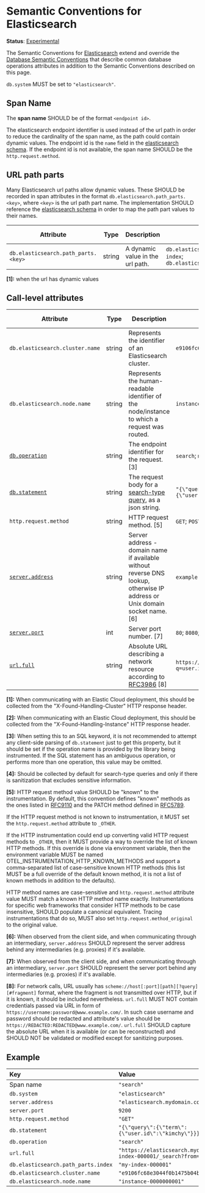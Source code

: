 <!--- Hugo front matter used to generate the website version of this page:
linkTitle: Elasticsearch
--->

# Semantic Conventions for Elasticsearch

**Status**: [Experimental][DocumentStatus]

The Semantic Conventions for [Elasticsearch](https://www.elastic.co/) extend and override the [Database Semantic Conventions](database-spans.md)
that describe common database operations attributes in addition to the Semantic Conventions
described on this page.

`db.system` MUST be set to `"elasticsearch"`.

## Span Name

The **span name** SHOULD be of the format `<endpoint id>`.

The elasticsearch endpoint identifier is used instead of the url path in order to reduce the cardinality of the span
name, as the path could contain dynamic values. The endpoint id is the `name` field in the
[elasticsearch schema](https://raw.githubusercontent.com/elastic/elasticsearch-specification/main/output/schema/schema.json).
If the endpoint id is not available, the span name SHOULD be the `http.request.method`.

## URL path parts

Many Elasticsearch url paths allow dynamic values. These SHOULD be recorded in span attributes in the format
`db.elasticsearch.path_parts.<key>`, where `<key>` is the url path part name. The implementation SHOULD
reference the [elasticsearch schema](https://raw.githubusercontent.com/elastic/elasticsearch-specification/main/output/schema/schema.json)
in order to map the path part values to their names.

| Attribute                           | Type | Description                           | Examples                                                                                 | Requirement Level |
|-------------------------------------|---|---------------------------------------|------------------------------------------------------------------------------------------|---|
| `db.elasticsearch.path_parts.<key>` | string | A dynamic value in the url path.      | `db.elasticsearch.path_parts.index=test-index`; `db.elasticsearch.path_parts.doc_id=123` | Conditionally Required: [1] |

**[1]:** when the url has dynamic values

## Call-level attributes

<!-- semconv db.elasticsearch -->
| Attribute  | Type | Description  | Examples  | Requirement Level |
|---|---|---|---|---|
| `db.elasticsearch.cluster.name` | string | Represents the identifier of an Elasticsearch cluster. | `e9106fc68e3044f0b1475b04bf4ffd5f` | Recommended: [1] |
| `db.elasticsearch.node.name` | string | Represents the human-readable identifier of the node/instance to which a request was routed. | `instance-0000000001` | Recommended: [2] |
| [`db.operation`](database-spans.md) | string | The endpoint identifier for the request. [3] | `search`; `ml.close_job`; `cat.aliases` | Required |
| [`db.statement`](database-spans.md) | string | The request body for a [search-type query](https://www.elastic.co/guide/en/elasticsearch/reference/current/search.html), as a json string. | `"{\"query\":{\"term\":{\"user.id\":\"kimchy\"}}}"` | Recommended: [4] |
| `http.request.method` | string | HTTP request method. [5] | `GET`; `POST`; `HEAD` | Required |
| [`server.address`](../general/attributes.md) | string | Server address - domain name if available without reverse DNS lookup, otherwise IP address or Unix domain socket name. [6] | `example.com`; `10.1.2.80`; `/tmp/my.sock` | Recommended |
| [`server.port`](../general/attributes.md) | int | Server port number. [7] | `80`; `8080`; `443` | Recommended |
| [`url.full`](../url/url.md) | string | Absolute URL describing a network resource according to [RFC3986](https://www.rfc-editor.org/rfc/rfc3986) [8] | `https://localhost:9200/index/_search?q=user.id:kimchy` | Required |

**[1]:** When communicating with an Elastic Cloud deployment, this should be collected from the "X-Found-Handling-Cluster" HTTP response header.

**[2]:** When communicating with an Elastic Cloud deployment, this should be collected from the "X-Found-Handling-Instance" HTTP response header.

**[3]:** When setting this to an SQL keyword, it is not recommended to attempt any client-side parsing of `db.statement` just to get this property, but it should be set if the operation name is provided by the library being instrumented. If the SQL statement has an ambiguous operation, or performs more than one operation, this value may be omitted.

**[4]:** Should be collected by default for search-type queries and only if there is sanitization that excludes sensitive information.

**[5]:** HTTP request method value SHOULD be "known" to the instrumentation.
By default, this convention defines "known" methods as the ones listed in [RFC9110](https://www.rfc-editor.org/rfc/rfc9110.html#name-methods)
and the PATCH method defined in [RFC5789](https://www.rfc-editor.org/rfc/rfc5789.html).

If the HTTP request method is not known to instrumentation, it MUST set the `http.request.method` attribute to `_OTHER`.

If the HTTP instrumentation could end up converting valid HTTP request methods to `_OTHER`, then it MUST provide a way to override
the list of known HTTP methods. If this override is done via environment variable, then the environment variable MUST be named
OTEL_INSTRUMENTATION_HTTP_KNOWN_METHODS and support a comma-separated list of case-sensitive known HTTP methods
(this list MUST be a full override of the default known method, it is not a list of known methods in addition to the defaults).

HTTP method names are case-sensitive and `http.request.method` attribute value MUST match a known HTTP method name exactly.
Instrumentations for specific web frameworks that consider HTTP methods to be case insensitive, SHOULD populate a canonical equivalent.
Tracing instrumentations that do so, MUST also set `http.request.method_original` to the original value.

**[6]:** When observed from the client side, and when communicating through an intermediary, `server.address` SHOULD represent
the server address behind any intermediaries (e.g. proxies) if it's available.

**[7]:** When observed from the client side, and when communicating through an intermediary, `server.port` SHOULD represent the server port behind any intermediaries (e.g. proxies) if it's available.

**[8]:** For network calls, URL usually has `scheme://host[:port][path][?query][#fragment]` format, where the fragment is not transmitted over HTTP, but if it is known, it should be included nevertheless.
`url.full` MUST NOT contain credentials passed via URL in form of `https://username:password@www.example.com/`. In such case username and password should be redacted and attribute's value should be `https://REDACTED:REDACTED@www.example.com/`.
`url.full` SHOULD capture the absolute URL when it is available (or can be reconstructed) and SHOULD NOT be validated or modified except for sanitizing purposes.
<!-- endsemconv -->

## Example

| Key                                 | Value                                                                                                                               |
|:------------------------------------|:------------------------------------------------------------------------------------------------------------------------------------|
| Span name                           | `"search"`                                                                                                                          |
| `db.system`                         | `"elasticsearch"`                                                                                                                   |
| `server.address`                    | `"elasticsearch.mydomain.com"`                                                                                                      |
| `server.port`                       | `9200`                                                                                                                              |
| `http.request.method`               | `"GET"`                                                                                                                             |
| `db.statement`                      | `"{\"query\":{\"term\":{\"user.id\":\"kimchy\"}}}"`                                                                                 |
| `db.operation`                      | `"search"`                                                                                                                          |
| `url.full`                          | `"https://elasticsearch.mydomain.com:9200/my-index-000001/_search?from=40&size=20"`                                                 |
| `db.elasticsearch.path_parts.index` | `"my-index-000001"`                                                                                                                 |
| `db.elasticsearch.cluster.name`     | `"e9106fc68e3044f0b1475b04bf4ffd5f"`                                                                                                |
| `db.elasticsearch.node.name` | `"instance-0000000001"`                                                                                                             |

[DocumentStatus]: https://github.com/open-telemetry/opentelemetry-specification/tree/v1.22.0/specification/document-status.md

